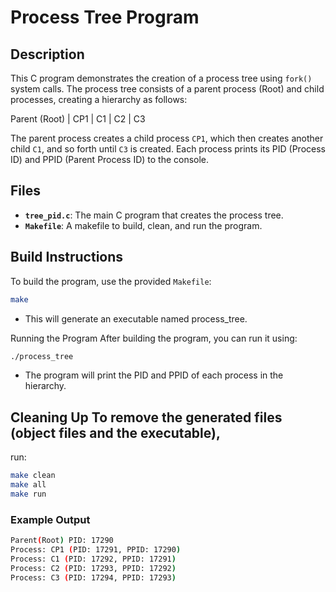 # Process Tree Program

## Description

This C program demonstrates the creation of a process tree using `fork()`
system calls. The process tree consists of a parent process (Root) and child
processes, creating a hierarchy as follows:

Parent (Root) | CP1 | C1 | C2 | C3

The parent process creates a child process `CP1`, which then creates another
child `C1`, and so forth until `C3` is created. Each process prints its PID
(Process ID) and PPID (Parent Process ID) to the console.

## Files

- **`tree_pid.c`**: The main C program that creates the process tree.
- **`Makefile`**: A makefile to build, clean, and run the program.

## Build Instructions

To build the program, use the provided `Makefile`:

```bash 
make 
```
- This will generate an executable named process_tree.

Running the Program After building the program, you can run it using:

```bash 
./process_tree
```
- The program will print the PID and PPID of each
process in the hierarchy.

## Cleaning Up To remove the generated files (object files and the executable),
run:


```bash 
make clean
make all
make run
```
### Example Output 
```bash
Parent(Root) PID: 17290 
Process: CP1 (PID: 17291, PPID: 17290) 
Process: C1 (PID: 17292, PPID: 17291) 
Process: C2 (PID: 17293, PPID: 17292) 
Process: C3 (PID: 17294, PPID: 17293) 
```
